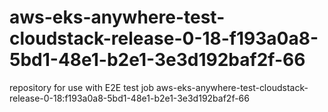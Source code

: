 # aws-eks-anywhere-test-cloudstack-release-0-18-f193a0a8-5bd1-48e1-b2e1-3e3d192baf2f-66
repository for use with E2E test job aws-eks-anywhere-test-cloudstack-release-0-18:f193a0a8-5bd1-48e1-b2e1-3e3d192baf2f-66
